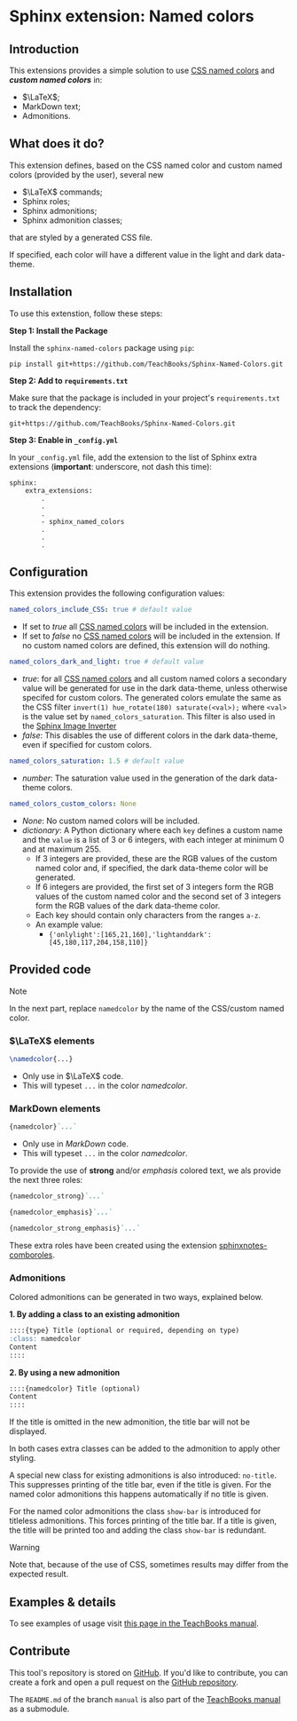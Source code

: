# Sphinx extension: Named colors

## Introduction

This extensions provides a simple solution to use [CSS named colors](https://developer.mozilla.org/en-US/docs/Web/CSS/named-color) and ___custom named colors___ in:
- $\LaTeX$;
- MarkDown text;
- Admonitions.

## What does it do?

This extension defines, based on the CSS named color and custom named colors (provided by the user), several new
- $\LaTeX$ commands;
- Sphinx roles;
- Sphinx admonitions;
- Sphinx admonition classes;

that are styled by a generated CSS file.

If specified, each color will have a different value in the light and dark data-theme. 

## Installation
To use this extenstion, follow these steps:

**Step 1: Install the Package**

Install the `sphinx-named-colors` package using `pip`:
```
pip install git+https://github.com/TeachBooks/Sphinx-Named-Colors.git
```

**Step 2: Add to `requirements.txt`**

Make sure that the package is included in your project's `requirements.txt` to track the dependency:
```
git+https://github.com/TeachBooks/Sphinx-Named-Colors.git
```

**Step 3: Enable in `_config.yml`**

In your `_config.yml` file, add the extension to the list of Sphinx extra extensions (**important**: underscore, not dash this time):
```
sphinx: 
    extra_extensions:
        .
        .
        .
        - sphinx_named_colors
        .
        .
        .
```

## Configuration

This extension provides the following configuration values:

```yaml
named_colors_include_CSS: true # default value
```

- If set to _true_ all [CSS named colors](https://developer.mozilla.org/en-US/docs/Web/CSS/named-color) will be included in the extension.
- If set to _false_ no [CSS named colors](https://developer.mozilla.org/en-US/docs/Web/CSS/named-color) will be included in the extension. If no custom named colors are defined, this extension will do nothing.

```yaml
named_colors_dark_and_light: true # default value
```

- _true_: for all [CSS named colors](https://developer.mozilla.org/en-US/docs/Web/CSS/named-color) and all custom named colors a secondary value will be generated for use in the dark data-theme, unless otherwise specifed for custom colors. The generated colors emulate the same as the CSS filter `invert(1) hue_rotate(180) saturate(<val>);` where `<val>` is the value set by `named_colors_saturation`. This filter is also used in the [Sphinx Image Inverter](https://github.com/TeachBooks/Sphinx-Image-Inverter)
- _false_: This disables the use of different colors in the dark data-theme, even if specified for custom colors.

```yaml
named_colors_saturation: 1.5 # default value
```

- _number_: The saturation value used in the generation of the dark data-theme colors.

```yaml
named_colors_custom_colors: None
```

- _None_: No custom named colors will be included.
- _dictionary_: A Python dictionary where each `key` defines a custom name and the `value` is a list of 3 or 6 integers, with each integer at minimum 0 and at maximum 255.
  - If 3 integers are provided, these are the RGB values of the custom named color and, if specified, the dark data-theme color will be generated.
  - If 6 integers are provided, the first set of 3 integers form the RGB values of the custom named color and the second set of 3 integers form the RGB values of the dark data-theme color.
  - Each key should contain only characters from the ranges `a-z`.
  - An example value:
    - `` {'onlylight':[165,21,160],'lightanddark':[45,180,117,204,158,110]} ``

## Provided code

> [!NOTE]
> In the next part, replace `namedcolor` by the name of the CSS/custom named color.

### $\LaTeX$ elements

```latex
\namedcolor{...}
```

- Only use in $\LaTeX$ code.
- This will typeset `...` in the color _namedcolor_.

### MarkDown elements

```md
{namedcolor}`...`
```

- Only use in _MarkDown_ code.
- This will typeset `...` in the color _namedcolor_.

To provide the use of **strong** and/or _emphasis_ colored text, we als provide the next three roles:

```md
{namedcolor_strong}`...`
```

```md
{namedcolor_emphasis}`...`
```

```md
{namedcolor_strong_emphasis}`...`
```

These extra roles have been created using the extension [sphinxnotes-comboroles](https://sphinx.silverrainz.me/comboroles/).

### Admonitions

Colored admonitions can be generated in two ways, explained below.

**1. By adding a class to an existing admonition**

```md
::::{type} Title (optional or required, depending on type)
:class: namedcolor
Content
::::
```

**2. By using a new admonition**

```md
::::{namedcolor} Title (optional)
Content
::::
```

If the title is omitted in the new admonition, the title bar will not be displayed.

In both cases extra classes can be added to the admonition to apply other styling.

A special new class for existing admonitions is also introduced: `no-title`. This suppresses printing of the title bar, even if the title is given. For the named color admonitions this happens automatically if no title is given.

For the named color admonitions the class `show-bar` is introduced for titleless admonitions. This forces printing of the title bar. If a title is given, the title will be printed too and adding the class `show-bar` is redundant.

> [!WARNING]
> Note that, because of the use of CSS, sometimes results may differ from the expected result.

## Examples & details

To see examples of usage visit [this page in the TeachBooks manual](https://teachbooks.io/manual/external/Sphinx-Named-Colors/README.html).

## Contribute

This tool's repository is stored on [GitHub](https://github.com/TeachBooks/Sphinx-Named-Colors). If you'd like to contribute, you can create a fork and open a pull request on the [GitHub repository](https://github.com/TeachBooks/Sphinx-Named-Colors).

The `README.md` of the branch `manual` is also part of the [TeachBooks manual](https://teachbooks.io/manual/intro.html) as a submodule.
